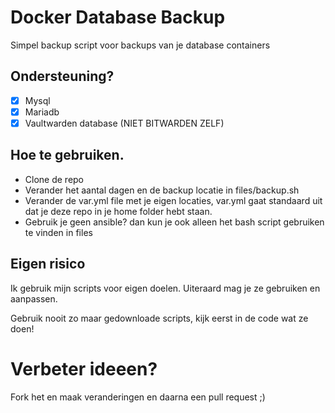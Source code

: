 # Docker Database Backup

Simpel backup script voor backups van je database containers


## Ondersteuning?

- [x] Mysql
- [x] Mariadb
- [x] Vaultwarden database (NIET BITWARDEN ZELF)

## Hoe te gebruiken.

- Clone de repo
- Verander het aantal dagen en de backup locatie in files/backup.sh 
- Verander de var.yml file met je eigen locaties, var.yml gaat standaard uit dat je deze repo in je home folder hebt staan.
- Gebruik je geen ansible? dan kun je ook alleen het bash script gebruiken te vinden in files

## Eigen risico

Ik gebruik mijn scripts voor eigen doelen.
Uiteraard mag je ze gebruiken en aanpassen.

Gebruik nooit zo maar gedownloade scripts, kijk eerst in de code wat ze doen! 

# Verbeter ideeen?

Fork het en maak veranderingen en daarna een pull request ;)
